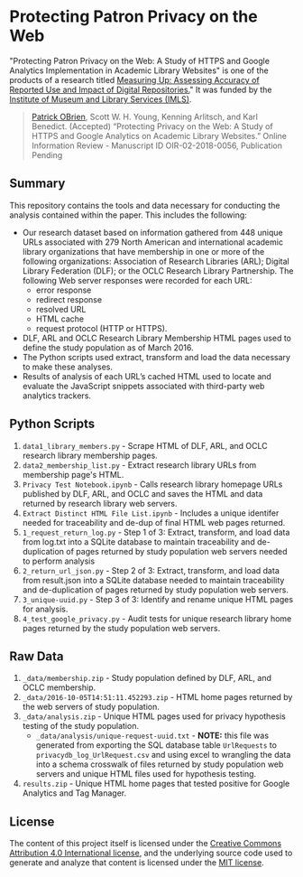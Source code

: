 # Protecting Patron Privacy on the Web

"Protecting Patron Privacy on the Web: A Study of HTTPS and Google Analytics Implementation in Academic Library Websites" is one of the products of a research titled [Measuring Up: Assessing Accuracy of Reported Use and Impact of Digital Repositories.](http://scholarworks.montana.edu/xmlui/handle/1/8924)" It was funded by the [Institute of Museum and Library Services (IMLS)](https://www.imls.gov/).

> [Patrick OBrien](https://www.linkedin.com/in/obrienpatricks/), Scott W. H. Young, Kenning Arlitsch, and Karl Benedict. (Accepted) “Protecting Privacy on the Web: A Study of HTTPS and Google Analytics on Academic Library Websites.” Online Information Review - Manuscript ID OIR-02-2018-0056, Publication Pending


## Summary

This repository contains the tools and data necessary for conducting the analysis contained within the paper.  This includes the following:
* Our research dataset based on information gathered from 448 unique URLs associated with 279 North American and international academic library organizations that have membership in one or more of the following organizations: Association of Research Libraries (ARL); Digital Library Federation (DLF); or the OCLC Research Library Partnership. The following Web server responses were recorded for each URL: 
    * error response
    * redirect response
    * resolved URL
    * HTML cache
    * request protocol (HTTP or HTTPS). 
* DLF, ARL and OCLC Research Library Membership HTML pages used to define the study population as of March 2016. 
* The Python scripts used extract, transform and load the data necessary to make these analyses. 
* Results of analysis of each URL’s cached HTML used to locate and evaluate the JavaScript snippets associated with third-party web analytics trackers. 


## Python Scripts
1. `data1_library_members.py` - Scrape HTML of DLF, ARL, and OCLC research library membership pages.
2. `data2_membership_list.py` - Extract research library URLs from membership page's HTML.
3. `Privacy Test Notebook.ipynb` - Calls research library homepage URLs published by DLF, ARL, and OCLC and saves the HTML and data returned by research library web servers. 
4. `Extract Distinct HTML File List.ipynb` - Includes a unique identifer needed for traceability and de-dup of final HTML web pages returned.
5. `1_request_return_log.py` - Step 1 of 3:  Extract, transform, and load data from log.txt into a SQLite database to maintain traceability and de-duplication of pages returned by study population web servers needed to perform analysis
6. `2_return_url_json.py` - Step 2 of 3:  Extract, transform, and load data from result.json into a SQLite database needed to maintain traceability and de-duplication of pages returned by study population web servers.
1. `3_unique-uuid.py` - Step 3 of 3:  Identify and rename unique HTML pages for analysis.
1. `4_test_google_privacy.py` - Audit tests for unique research library home pages returned by the study population web servers.



## Raw Data
1. `_data/membership.zip` - Study population defined by DLF, ARL, and OCLC membership.
1. `_data/2016-10-05T14:51:11.452293.zip` - HTML home pages returned by the web servers of study population.
1. `_data/analysis.zip` - Unique HTML pages used for privacy hypothesis testing of the study population.
    * `_data/analysis/unique-request-uuid.txt` - **NOTE:** this file was generated from exporting the SQL database table `UrlRequests` to `privacydb_log_UrlRequest.csv` and using excel to wrangling the data into a schema crosswalk of files returned by study population web servers and unique HTML files used for hypothesis testing.
1. `results.zip` - Unique HTML home pages that tested positive for Google Analytics and Tag Manager.



## License
The content of this project itself is licensed under the [Creative Commons Attribution 4.0 International license](https://creativecommons.org/licenses/by/4.0/), and the underlying source code used to generate and analyze that content is licensed under the [MIT license](https://opensource.org/licenses/mit-license.php).

